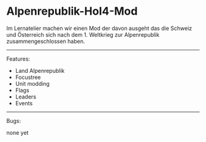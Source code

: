 # Alpenrepublik-HoI4-Mod

Im Lernatelier machen wir einen Mod der davon ausgeht das die Schweiz und Österreich sich nach dem 1. Weltkrieg zur Alpenrepublik zusammengeschlossen haben.

---

Features:

- Land Alpenrepublik
- Focustree
- Unit modding
- Flags
- Leaders
- Events

---

Bugs: 

none yet

